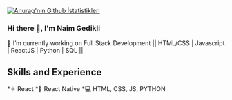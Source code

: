 
[![Anurag'nın Github İstatistikleri](https://github-readme-stats.vercel.app/api?username=NmGDKL)](https://github.com/anuraghazra/github-readme-stats)

### Hi there 👋, I'm Naim Gedikli
🔭 I’m currently working on Full Stack Development || HTML/CSS | Javascript | ReactJS | Python | SQL ||

## Skills and Experience
*⚛ React
*📱 React Native
*💻 HTML, CSS, JS, PYTHON

